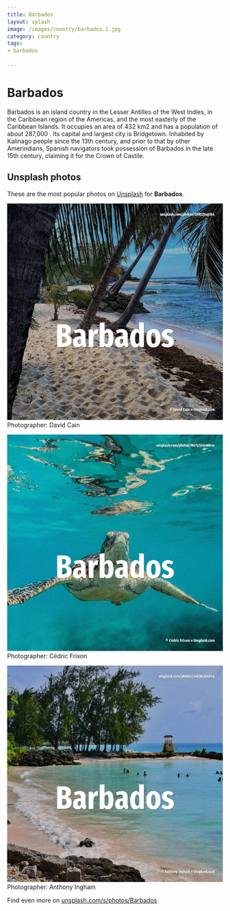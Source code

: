 ```yaml
---
title: Barbados
layout: splash
image: /images/country/barbados.1.jpg
category: country
tags:
- barbados

---
```

# Barbados

Barbados is an island country in the Lesser Antilles of the West Indies, in the Caribbean region of  the Americas, and the most easterly of the Caribbean Islands. It occupies an area of 432 km2  and has a population of about 287,000 . Its capital and largest city is Bridgetown.  Inhabited by Kalinago people since the 13th century, and prior to that by other Amerindians,  Spanish navigators took possession of Barbados in the late 15th century, claiming it for the Crown  of Castile. 

 
## Unsplash photos
These are the most popular photos on [Unsplash](https://unsplash.com) for **Barbados**.
 
![Barbados](/images/country/barbados.1.jpg)
Photographer:  David Cain
 
![Barbados](/images/country/barbados.2.jpg)
Photographer:  Cédric Frixon
 
![Barbados](/images/country/barbados.3.jpg)
Photographer:  Anthony Ingham
 
Find even more on [unsplash.com/s/photos/Barbados](https://unsplash.com/s/photos/Barbados)
 
